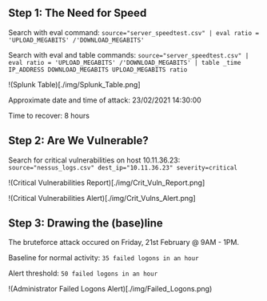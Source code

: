 ## Step 1: The Need for Speed

Search with eval command: `source="server_speedtest.csv" | eval ratio = 'UPLOAD_MEGABITS' /'DOWNLOAD_MEGABITS'`

Search with eval and table commands: `source="server_speedtest.csv" | eval ratio = 'UPLOAD_MEGABITS' /'DOWNLOAD_MEGABITS' | table _time IP_ADDRESS DOWNLOAD_MEGABITS UPLOAD_MEGABITS ratio`

!(Splunk Table)[./img/Splunk_Table.png]

Approximate date and time of attack: 23/02/2021 14:30:00

Time to recover: 8 hours
   
## Step 2: Are We Vulnerable?

Search for critical vulnerabilities on host 10.11.36.23: `source="nessus_logs.csv" dest_ip="10.11.36.23" severity=critical`

!(Critical Vulnerabilities Report)[./img/Crit_Vuln_Report.png]

!(Critical Vulnerabilities Alert)[./img/Crit_Vulns_Alert.png]

## Step 3: Drawing the (base)line

The bruteforce attack occured on Friday, 21st February @ 9AM - 1PM.

Baseline for normal activity: `35 failed logons in an hour`

Alert threshold: `50 failed logons in an hour`

!(Administrator Failed Logons Alert)[./img/Failed_Logons.png)
